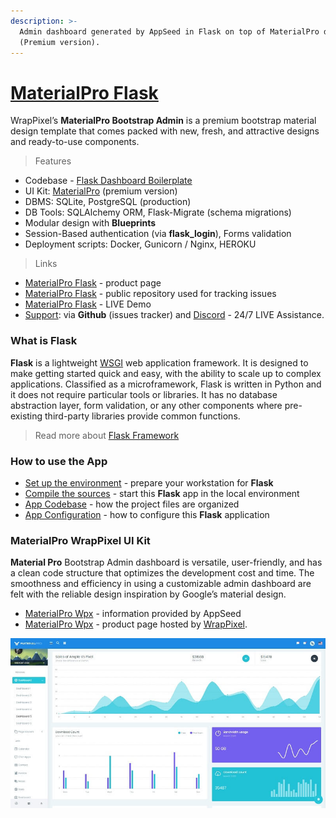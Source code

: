 ```yaml
---
description: >-
  Admin dashboard generated by AppSeed in Flask on top of MaterialPro design
  (Premium version).
---
```


# [MaterialPro Flask](https://appseed.us/product/material-wpx-pro/flask/)

WrapPixel’s **MaterialPro Bootstrap Admin** is a premium bootstrap material design template that comes packed with new, fresh, and attractive designs and ready-to-use components.


> Features

* Codebase - [Flask Dashboard Boilerplate](../../boilerplate-code/flask-dashboard.md)
* UI Kit: [MaterialPro](../../content/bootstrap-template/materialpro-wpx.md) (premium version) 
* DBMS: SQLite, PostgreSQL (production)
* DB Tools: SQLAlchemy ORM, Flask-Migrate (schema migrations)
* Modular design with **Blueprints**
* Session-Based authentication (via **flask\_login**), Forms validation
* Deployment scripts: Docker, Gunicorn / Nginx, HEROKU

> Links

* [MaterialPro Flask](https://appseed.us/product/material-wpx-pro/flask/) - product page
* [MaterialPro Flask](https://github.com/app-generator/flask-material-wpx-pro) - public repository used for tracking issues 
* [MaterialPro Flask](https://flask-material-wpx-pro.appseed-srv1.com/) - LIVE Demo
* [Support](https://appseed.us/support):  via **Github** (issues tracker) and [Discord](https://discord.gg/fZC6hup) - 24/7 LIVE Assistance.



### What is Flask

**Flask** is a lightweight [WSGI](../../content/what-is/wsgi.md) web application framework. It is designed to make getting started quick and easy, with the ability to scale up to complex applications. Classified as a microframework, Flask is written in Python and it does not require particular tools or libraries. It has no database abstraction layer, form validation, or any other components where pre-existing third-party libraries provide common functions.

> Read more about [Flask Framework](../../content/what-is/flask.md)



### How to use the App

* [Set up the environment](../../boilerplate-code/flask-dashboard.md#environment) - prepare your workstation for **Flask**
* [Compile the sources](../../boilerplate-code/flask-dashboard.md#build-the-app-1) - start this **Flask** app in the local environment
* [App Codebase](../../boilerplate-code/flask-dashboard.md#app-codebase) - how the project files are organized
* [App Configuration](../../boilerplate-code/flask-dashboard.md#app-configuration) - how to configure this **Flask** application



### MaterialPro WrapPixel UI Kit

**Material Pro** Bootstrap Admin dashboard is versatile, user-friendly, and has a clean code structure that optimizes the development cost and time. The smoothness and efficiency in using a customizable admin dashboard are felt with the reliable design inspiration by Google’s material design.

* [MaterialPro Wpx](../../content/bootstrap-template/materialpro-wpx.md) - information provided by AppSeed
* [MaterialPro Wpx](https://bit.ly/2NRHoFb) - product page hosted by [WrapPixel](../../content/partners/wrappixel.md).

![MaterialPro - Premium Bootstrap Template.](../../.gitbook/assets/docs-cover-materialpro-wpx.jpg)
